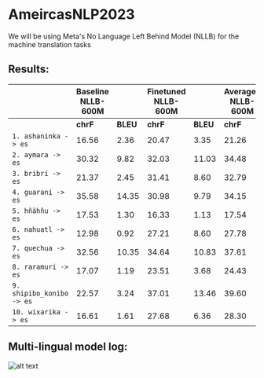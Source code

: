 # AmeircasNLP2023

We will be using Meta's No Language Left Behind Model (NLLB) for the machine translation tasks

## Results:
||**Baseline NLLB-600M**||**Finetuned NLLB-600M**|| **Averaged NLLB-600M**   ||
| -------------------------| -------- | -------- | -------- | -------- | -------- | -------- |
|| **chrF** | **BLEU** | **chrF** | **BLEU** | **chrF** | **BLEU** |
| `1. ashaninka -> es`     | 16.56    | 2.36     | 20.47    | 3.35     | 21.26    | 3.80     |
| `2. aymara -> es`        | 30.32    | 9.82     | 32.03    | 11.03    | 34.48    | 13.23    |
| `3. bribri -> es`        | 21.37    | 2.45     | 31.41    | 8.60     | 32.79    | 10.03    |
| `4. guarani -> es`       | 35.58    | 14.35    | 30.98    | 9.79     | 34.15    | 13.01    |
| `5. hñähñu -> es`        | 17.53    | 1.30     | 16.33    | 1.13     | 17.54    | 1.45     |
| `6. nahuatl -> es`       | 12.98    | 0.92     | 27.21    | 8.60     | 27.78    | 9.01     |
| `7. quechua -> es`       | 32.56    | 10.35    | 34.64    | 10.83    | 37.61    | 14.23    |
| `8. raramuri -> es`      | 17.07    | 1.19     | 23.51    | 3.68     | 24.43    | 4.33     |
| `9. shipibo_konibo -> es`| 22.57    | 3.24     | 37.01    | 13.46    | 39.60    | 16.03    |
| `10. wixarika -> es`     | 16.61    | 1.61     | 27.68    | 6.36     | 28.30    | 6.91     |


## Multi-lingual model log:
![alt text](https://github.com/KaieChen/ameircasnlp2023/blob/main/output.png)
